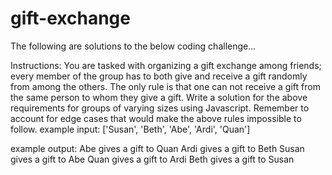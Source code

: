 # gift-exchange
The following are solutions to the below coding challenge...

Instructions:
You are tasked with organizing a gift exchange among friends; every member of the group has to both give and receive a gift randomly from among the others.
The only rule is that one can not receive a gift from the same person to whom they give a gift.
Write a solution for the above requirements for groups of varying sizes using Javascript. Remember to account for edge cases that would make the above rules impossible to follow.
example input:
['Susan', 'Beth', 'Abe', 'Ardi', 'Quan']

example output:
Abe gives a gift to Quan
Ardi gives a gift to Beth
Susan gives a gift to Abe
Quan gives a gift to Ardi
Beth gives a gift to Susan
